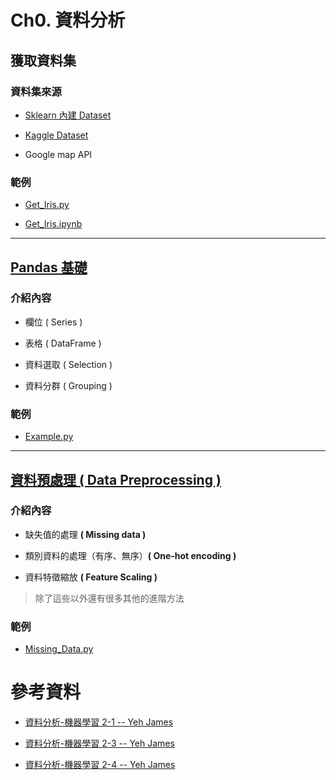 # Ch0. 資料分析

## 獲取資料集
### 資料集來源
* [Sklearn 內建 Dataset](https://scikit-learn.org/stable/datasets/toy_dataset.html)

* [Kaggle Dataset](https://www.kaggle.com/datasets)

* Google map API

### 範例

* [Get_Iris.py](./Get_Data/Get_Iris.py)

* [Get_Iris.ipynb](./Get_Data/Get_Iris.ipynb)

---

## [Pandas 基礎](./Pandas_Example/README.md)

### 介紹內容

* 欄位 ( Series )

* 表格 ( DataFrame )

* 資料選取 ( Selection )

* 資料分群 ( Grouping )

### 範例

* [Example.py](./Pandas_Example/Example.py)

---

## [資料預處理 ( Data Preprocessing )](./Data_Preprocessing/README.md)

### 介紹內容
    
* 缺失值的處理 **( Missing data )**

* 類別資料的處理（有序、無序）**( One-hot encoding )**

* 資料特徵縮放 **( Feature Scaling )**

> 除了這些以外還有很多其他的進階方法

### 範例

* [Missing_Data.py](./Data_Preprocessing/Missing_Data.py)

# 參考資料

* [資料分析-機器學習 2-1 -- Yeh James](https://medium.com/jameslearningnote/%E8%B3%87%E6%96%99%E5%88%86%E6%9E%90-%E6%A9%9F%E5%99%A8%E5%AD%B8%E7%BF%92-%E7%AC%AC2-1%E8%AC%9B-%E5%A6%82%E4%BD%95%E7%8D%B2%E5%8F%96%E8%B3%87%E6%96%99-sklearn%E5%85%A7%E5%BB%BA%E8%B3%87%E6%96%99%E9%9B%86-baa8f027ed7b)

* [資料分析-機器學習 2-3 -- Yeh James](https://medium.com/jameslearningnote/%E8%B3%87%E6%96%99%E5%88%86%E6%9E%90-%E6%A9%9F%E5%99%A8%E5%AD%B8%E7%BF%92-%E7%AC%AC2-3%E8%AC%9B-pandas-%E5%9F%BA%E6%9C%ACfunction%E4%BB%8B%E7%B4%B9-series-dataframe-selection-grouping-447a3fa90b60)

* [資料分析-機器學習 2-4 -- Yeh James](https://medium.com/jameslearningnote/%E8%B3%87%E6%96%99%E5%88%86%E6%9E%90-%E6%A9%9F%E5%99%A8%E5%AD%B8%E7%BF%92-%E7%AC%AC2-4%E8%AC%9B-%E8%B3%87%E6%96%99%E5%89%8D%E8%99%95%E7%90%86-missing-data-one-hot-encoding-feature-scaling-3b70a7839b4a)
